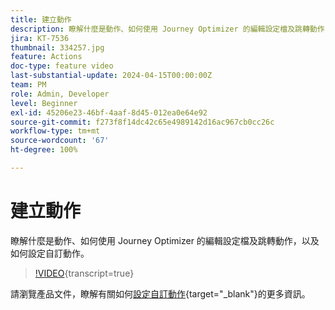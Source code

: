 ```yaml
---
title: 建立動作
description: 瞭解什麼是動作、如何使用 Journey Optimizer 的編輯設定檔及跳轉動作，以及如何設定自訂動作。
jira: KT-7536
thumbnail: 334257.jpg
feature: Actions
doc-type: feature video
last-substantial-update: 2024-04-15T00:00:00Z
team: PM
role: Admin, Developer
level: Beginner
exl-id: 45206e23-46bf-4aaf-8d45-012ea0e64e92
source-git-commit: f273f8f14dc42c65e4989142d16ac967cb0cc26c
workflow-type: tm+mt
source-wordcount: '67'
ht-degree: 100%

---
```


# 建立動作

瞭解什麼是動作、如何使用 Journey Optimizer 的編輯設定檔及跳轉動作，以及如何設定自訂動作。

>[!VIDEO](https://video.tv.adobe.com/v/3428396?quality=12&learn=on){transcript=true}

請瀏覽產品文件，瞭解有關如何[設定自訂動作](https://experienceleague.adobe.com/zh-hant/docs/journey-optimizer/using/configuration/configure-journeys/action-journeys/about-custom-action-configuration){target="_blank"}的更多資訊。
